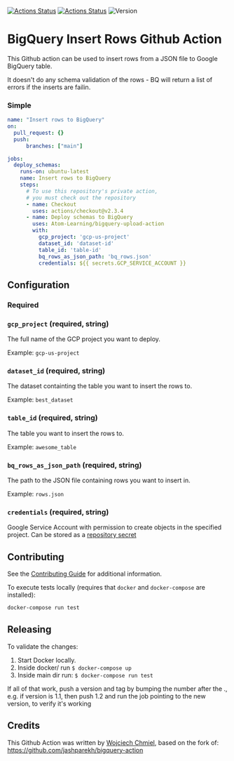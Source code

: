 [![Actions Status](https://github.com/Atom-Learning/bigquery-upload-action/workflows/Lint/badge.svg?branch=main)](https://github.com/Atom-Learning/bigquery-upload-action/actions)
[![Actions Status](https://github.com/Atom-Learning/bigquery-upload-action/workflows/Unit%20Tests/badge.svg?branch=main)](https://github.com/Atom-Learning/bigquery-upload-action/actions)
![Version](https://img.shields.io/static/v3.svg?label=Version&message=v1&color=lightgrey&?link=http://left&link=https://github.com/Atom-Learning/bigquery-upload-action/tree/v3)


# BigQuery Insert Rows  Github Action

This Github action can be used to insert rows from a JSON file to Google BigQuery table.

It doesn't do any schema validation of the rows - BQ will return a list of errors if the inserts
are failin.

### Simple

```yaml
name: "Insert rows to BigQuery"
on:
  pull_request: {}
  push:
      branches: ["main"]

jobs:
  deploy_schemas:
    runs-on: ubuntu-latest
    name: Insert rows to BigQuery
    steps:
      # To use this repository's private action,
      # you must check out the repository
      - name: Checkout
        uses: actions/checkout@v2.3.4
      - name: Deploy schemas to BigQuery
        uses: Atom-Learning/bigquery-upload-action
        with:
          gcp_project: 'gcp-us-project'
          dataset_id: 'dataset-id'
          table_id: 'table-id'
          bq_rows_as_json_path: 'bq_rows.json'
          credentials: ${{ secrets.GCP_SERVICE_ACCOUNT }}
```

## Configuration

### Required

### `gcp_project` (required, string)

The full name of the GCP project you want to deploy.

Example: `gcp-us-project`

### `dataset_id` (required, string)

The dataset containting the table you want to insert the rows to.

Example: `best_dataset`

### `table_id` (required, string)

The table you want to insert the rows to.

Example: `awesome_table`

### `bq_rows_as_json_path` (required, string)

The path to the JSON file containing rows you want to insert in.

Example: `rows.json`

### `credentials` (required, string)

Google Service Account with permission to create objects in the specified project. Can be stored as a [repository secret](https://docs.github.com/en/actions/reference/encrypted-secrets)

## Contributing

See the [Contributing Guide](CONTRIBUTING.md) for additional information.

To execute tests locally (requires that `docker` and `docker-compose` are installed):

```bash
docker-compose run test
```

## Releasing

To validate the changes:
1. Start Docker locally.
2. Inside docker/ run `$ docker-compose up`
3. Inside main dir run: `$ docker-compose run test`

If all of that work, push a version and tag by bumping the number after the ., e.g. if version is 1.1, then push 1.2 and run the job pointing to the new version, to verify it's working

## Credits

This Github Action was written by [Wojciech Chmiel](https://github.com/chmielsen/), based on the fork of:
https://github.com/jashparekh/bigquery-action
